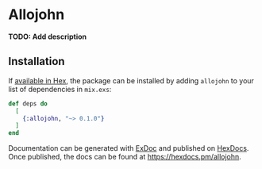 # Allojohn

**TODO: Add description**

## Installation

If [available in Hex](https://hex.pm/docs/publish), the package can be installed
by adding `allojohn` to your list of dependencies in `mix.exs`:

```elixir
def deps do
  [
    {:allojohn, "~> 0.1.0"}
  ]
end
```

Documentation can be generated with [ExDoc](https://github.com/elixir-lang/ex_doc)
and published on [HexDocs](https://hexdocs.pm). Once published, the docs can
be found at <https://hexdocs.pm/allojohn>.

